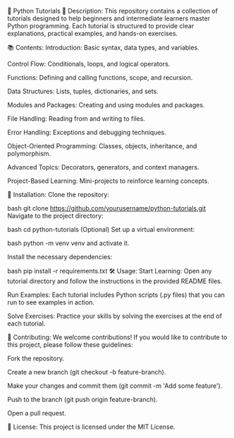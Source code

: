 🌟 Python Tutorials
🎯 Description: This repository contains a collection of tutorials designed to help beginners and intermediate learners master Python programming. Each tutorial is structured to provide clear explanations, practical examples, and hands-on exercises.

📚 Contents:
Introduction: Basic syntax, data types, and variables.

Control Flow: Conditionals, loops, and logical operators.

Functions: Defining and calling functions, scope, and recursion.

Data Structures: Lists, tuples, dictionaries, and sets.

Modules and Packages: Creating and using modules and packages.

File Handling: Reading from and writing to files.

Error Handling: Exceptions and debugging techniques.

Object-Oriented Programming: Classes, objects, inheritance, and polymorphism.

Advanced Topics: Decorators, generators, and context managers.

Project-Based Learning: Mini-projects to reinforce learning concepts.

🚀 Installation:
Clone the repository:

bash
git clone https://github.com/yourusername/python-tutorials.git
Navigate to the project directory:

bash
cd python-tutorials
(Optional) Set up a virtual environment:

bash
python -m venv venv
and activate it.

Install the necessary dependencies:

bash
pip install -r requirements.txt
🛠️ Usage:
Start Learning: Open any tutorial directory and follow the instructions in the provided README files.

Run Examples: Each tutorial includes Python scripts (.py files) that you can run to see examples in action.

Solve Exercises: Practice your skills by solving the exercises at the end of each tutorial.

🤝 Contributing:
We welcome contributions! If you would like to contribute to this project, please follow these guidelines:

Fork the repository.

Create a new branch (git checkout -b feature-branch).

Make your changes and commit them (git commit -m 'Add some feature').

Push to the branch (git push origin feature-branch).

Open a pull request.

📜 License:
This project is licensed under the MIT License.
